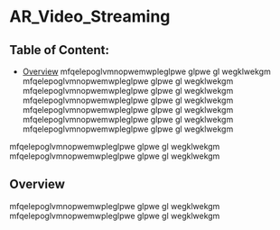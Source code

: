 # AR_Video_Streaming

## Table of Content:
 - [Overview](##overview)
mfqelepoglvmnopwemwpleglpwe glpwe gl wegklwekgm mfqelepoglvmnopwemwpleglpwe glpwe gl wegklwekgm mfqelepoglvmnopwemwpleglpwe glpwe gl wegklwekgm 
mfqelepoglvmnopwemwpleglpwe glpwe gl wegklwekgm 
mfqelepoglvmnopwemwpleglpwe glpwe gl wegklwekgm 
mfqelepoglvmnopwemwpleglpwe glpwe gl wegklwekgm 
mfqelepoglvmnopwemwpleglpwe glpwe gl wegklwekgm 

mfqelepoglvmnopwemwpleglpwe glpwe gl wegklwekgm 
mfqelepoglvmnopwemwpleglpwe glpwe gl wegklwekgm 
## Overview

mfqelepoglvmnopwemwpleglpwe glpwe gl wegklwekgm 
mfqelepoglvmnopwemwpleglpwe glpwe gl wegklwekgm 
